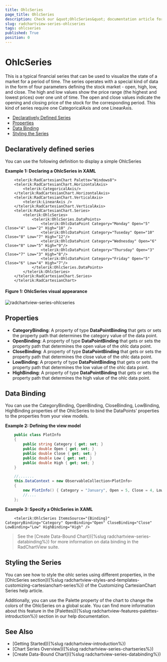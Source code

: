 ```yaml
---
title: OhlcSeries
page_title: OhlcSeries
description: Check our &quot;OhlcSeries&quot; documentation article for the RadChartView {{ site.framework_name }} control.
slug: radchartview-series-ohlcseries
tags: ohlcseries
published: True
position: 0
---
```

# OhlcSeries

This is a typical financial series that can be used to visualize the state of a market for a period of time. The series operates with a special kind of data in the form of four parameters defining the stock market - open, high, low, and close. The high and low values show the price range (the highest and lowest prices) over one unit of time. The open and close values indicate the opening and closing price of the stock for the corresponding period. This kind of series require one CategoricalAxis and one LinearAxis.

* [Declaratively Defined Series](#declaratively-defined-series)
* [Properties](#properties)
* [Data Binding](#data-binding)
* [Styling the Series](#styling-the-series)

## Declaratively defined series

You can use the following definition to display a simple OhlcSeries

__Example 1: Declaring a OhlcSeries in XAML__
```XAML
	<telerik:RadCartesianChart Palette="Windows8">
	<telerik:RadCartesianChart.HorizontalAxis>
		<telerik:CategoricalAxis/>
	</telerik:RadCartesianChart.HorizontalAxis>
	<telerik:RadCartesianChart.VerticalAxis>
		<telerik:LinearAxis />
	</telerik:RadCartesianChart.VerticalAxis>
	<telerik:RadCartesianChart.Series>
		<telerik:OhlcSeries>
			<telerik:OhlcSeries.DataPoints>
				<telerik:OhlcDataPoint Category="Monday" Open="5" Close="4" Low="2" High="10" />
				<telerik:OhlcDataPoint Category="Tuseday" Open="10" Close="8" Low="7" High="12"/>
				<telerik:OhlcDataPoint Category="Wednesday" Open="6" Close="8" Low="5" High="9"/>
				<telerik:OhlcDataPoint Category="Thursday" Open="3" Close="7" Low="3" High="8"/>
				<telerik:OhlcDataPoint Category="Friday" Open="5" Close="6" Low="4" High="7"/>
			</telerik:OhlcSeries.DataPoints>
		</telerik:OhlcSeries>
	</telerik:RadCartesianChart.Series>
	</telerik:RadCartesianChart>
```

#### __Figure 1: OhlcSeries visual appearance__
![radchartview-series-ohlcseries](images/radchartview-series-ohlcseries.png)

## Properties

* __CategoryBinding__: A property of type __DataPointBinding__ that gets or sets the property path that determines the category value of the data point.
* __OpenBinding__: A property of type __DataPointBinding__ that gets or sets the property path that determines the open value of the ohlc data point.
* __CloseBinding__: A property of type __DataPointBinding__ that gets or sets the property path that determines the close value of the ohlc data point.
* __LowBinding__: A property of type __DataPointBinding__ that gets or sets the property path that determines the low value of the ohlc data point.
* __HighBinding__: A property of type __DataPointBinding__ that gets or sets the property path that determines the high value of the ohlc data point.

## Data Binding

You can use the CategoryBinding, OpenBinding, CloseBinding, LowBinding, HighBinding properties of the OhlcSeries to bind the DataPoints’ properties to the properties from your view models.

__Example 2: Defining the view model__

```C#
	public class PlotInfo
    {	
        public string Category { get; set; }
        public double Open { get; set; }
		public double Close { get; set; }
		public double Low { get; set; }
		public double High { get; set; }		
    }

	//.......
	this.DataContext = new ObservableCollection<PlotInfo>
	{
		new PlotInfo() { Category = "January", Open = 5, Close = 4, Low = 2, High = 10},
		//....
	};
```	

__Example 3: Specify a OhlcSeries in XAML__
```XAML	
	<telerik:OhlcSeries ItemsSource="{Binding}" CategoryBinding="Category" OpenBinding="Open" CloseBinding="Close" LowBinding="Low" HighBinding="High" />
```

>See the [Create Data-Bound Chart]({%slug radchartview-series-databinding%}) for more information on data binding in the RadChartView suite.

## Styling the Series

You can see how to style the ohlc series using different properties, in the [OhlcSeries section]({%slug radchartview-styles-and-templates-customizing-cartesianchart-series%}) of the Customizing CartesianChart Series help article.

Additionally, you can use the Palette property of the chart to change the colors of the OhlcSeries on a global scale. You can find more information about this feature in the [Palettes]({%slug radchartview-features-palettes-introduction%}) section in our help documentation.

## See Also
 * [Getting Started]({%slug radchartview-introduction%})
 * [Chart Series Overview]({%slug radchartview-series-chartseries%})
 * [Create Data-Bound Chart]({%slug radchartview-series-databinding%})
